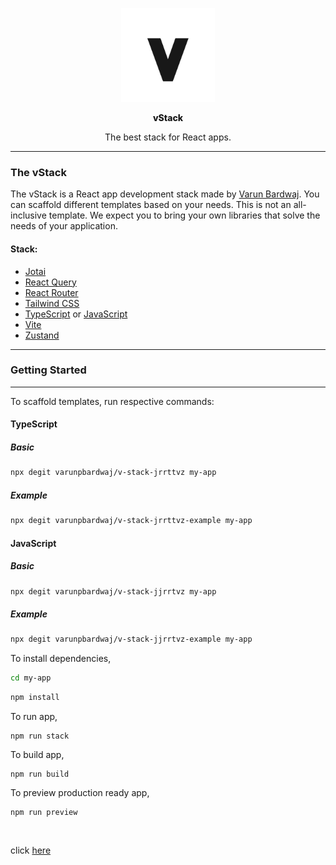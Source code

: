 <p align="center">
    <img width="150px" src="https://github.com/varunpbardwaj/v-stack-jrrttvz-example/blob/main/src/assets/vstack.svg" alt="logo" />
</p>
<p align="center" style="font-weight: 800">vStack</p>
<p align="center" style="font-weight: 400">The best stack for React apps.</p>

---

### The vStack

The vStack is a React app development stack made by <a href="https://github.com/varunpbardwaj">Varun Bardwaj</a>. You can scaffold different templates based on your needs. This is not an all-inclusive template. We expect you to bring your own libraries that solve the needs of your application.

#### Stack:

- <a href="https://jotai.org/">Jotai</a>
- <a href="https://react-query-v3.tanstack.com/">React Query</a>
- <a href="https://reactrouter.com/en/main">React Router</a>
- <a href="https://tailwindcss.com/">Tailwind CSS</a>
- <a href="https://www.typescriptlang.org/">TypeScript</a> or <a href="https://developer.mozilla.org/en-US/docs/Web/JavaScript/Reference">JavaScript</a>
- <a href="https://vitejs.dev/">Vite</a>
- <a href="https://zustand-demo.pmnd.rs/">Zustand</a>

---

### Getting Started

---

To scaffold templates, run respective commands:

#### TypeScript

##### Basic

```bash
npx degit varunpbardwaj/v-stack-jrrttvz my-app
```

##### Example

```bash
npx degit varunpbardwaj/v-stack-jrrttvz-example my-app
```

#### JavaScript

##### Basic

```bash
npx degit varunpbardwaj/v-stack-jjrrtvz my-app
```

##### Example

```bash
npx degit varunpbardwaj/v-stack-jjrrtvz-example my-app
```

To install dependencies,

```bash
cd my-app
```

```bash
npm install
```

To run app,

```
npm run stack
```

To build app,

```
npm run build
```

To preview production ready app,

```
npm run preview
```

<br />

click <a href="http://localhost:2022/">here </a>
